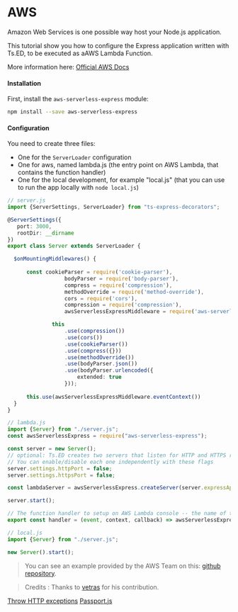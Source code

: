 # AWS

Amazon Web Services is one possible way host your Node.js application.

This tutorial show you how to configure the Express application written with Ts.ED, to be executed as aAWS Lambda Function.

More information here: [Official AWS Docs](http://docs.aws.amazon.com/lambda/latest/dg/welcome.html)

#### Installation

First, install the `aws-serverless-express` module:

```bash
npm install --save aws-serverless-express
```

#### Configuration

You need to create three files:

 - One for the `ServerLoader` configuration
 - One for aws, named lambda.js (the entry point on AWS Lambda, that contains the function handler)
 - One for the local development, for example "local.js" (that you can use to run the app locally with `node local.js`)
 
```typescript
// server.js
import {ServerSettings, ServerLoader} from "ts-express-decorators";

@ServerSettings({ 
   port: 3000,
   rootDir: __dirname
})
export class Server extends ServerLoader {

  $onMountingMiddlewares() {
      
      const cookieParser = require('cookie-parser'),
                  bodyParser = require('body-parser'),
                  compress = require('compression'),
                  methodOverride = require('method-override'),
                  cors = require('cors'),
                  compression = require('compression'),
                  awsServerlessExpressMiddleware = require('aws-serverless-express/middleware')

              this
                  .use(compression())
                  .use(cors())
                  .use(cookieParser())
                  .use(compress({}))
                  .use(methodOverride())
                  .use(bodyParser.json())
                  .use(bodyParser.urlencoded({
                      extended: true
                  }));
              
      this.use(awsServerlessExpressMiddleware.eventContext())
  }
}
```

```typescript
// lambda.js
import {Server} from "./server.js";
const awsServerlessExpress = require("aws-serverless-express");

const server = new Server();
// optional: Ts.ED creates two servers that listen for HTTP and HTTPS requests respectively.
// You can enable/disable each one independently with these flags
server.settings.httpPort = false;
server.settings.httpsPort = false;

const lambdaServer = awsServerlessExpress.createServer(server.expressApp);

server.start();

// The function handler to setup on AWS Lambda console -- the name of this function must match the one configured on AWS
export const handler = (event, context, callback) => awsServerlessExpress.proxy(lambdaServer, event, context);
```

```typescript
// local.js
import {Server} from "./server.js";

new Server().start();
```
> You can see an example provided by the AWS Team on this: [github repository](https://github.com/awslabs/aws-serverless-express/tree/master/example).


> Credits : Thanks to [vetras](https://github.com/vetras) for his contribution.

<div class="guide-links">
<a href="/#/tutorials/throw-http-exceptions">Throw HTTP exceptions</a>
<a href="/#/tutorials/passport">Passport.js</a>
</div>